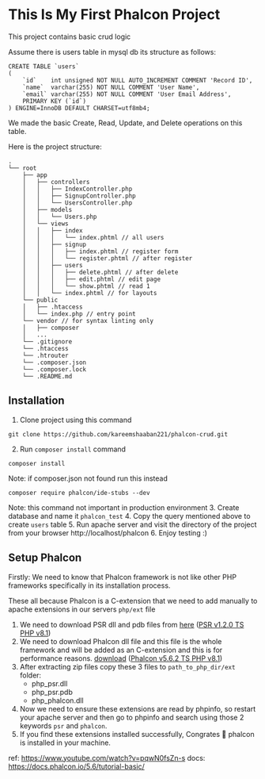 # This Is My First Phalcon Project
This project contains basic crud logic

Assume there is users table in mysql db its structure as follows:
```
CREATE TABLE `users`
(
    `id`    int unsigned NOT NULL AUTO_INCREMENT COMMENT 'Record ID',
    `name`  varchar(255) NOT NULL COMMENT 'User Name',
    `email` varchar(255) NOT NULL COMMENT 'User Email Address',
    PRIMARY KEY (`id`)
) ENGINE=InnoDB DEFAULT CHARSET=utf8mb4;
```

We made the basic Create, Read, Update, and Delete operations on this table.

Here is the project structure:
```
.
└── root
    ├── app
    │   ├── controllers
    │   │   ├── IndexController.php
    │   │   ├── SignupController.php
    │   │   └── UsersController.php
    │   ├── models
    │   │   └── Users.php
    │   └── views
    │   │   ├── index
    │   │   │   └── index.phtml // all users
    │   │   ├── signup
    │   │   │   ├── index.phtml // register form
    │   │   │   └── register.phtml // after register
    │   │   ├── users
    │   │   │   ├── delete.phtml // after delete
    │   │   │   ├── edit.phtml // edit page
    │   │   │   └── show.phtml // read 1
    │   │   └── index.phtml // for layouts
    └── public
    │   ├── .htaccess
    │   └── index.php // entry point
    └── vendor // for syntax linting only
    │   ├── composer
    │   ...
    └── .gitignore
    └── .htaccess
    └── .htrouter
    └── .composer.json
    └── .composer.lock
    └── .README.md
```

## Installation
1. Clone project using this command
```
git clone https://github.com/kareemshaaban221/phalcon-crud.git
```
2. Run ```composer install``` command
```
composer install
```
Note: if composer.json not found run this instead
```
composer require phalcon/ide-stubs --dev
```
Note: this command not important in production environment
3. Create database and name it `phalcon_test`
4. Copy the query mentioned above to create `users` table
5. Run apache server and visit the directory of the project from your browser http://localhost/phalcon
6. Enjoy testing :)

## Setup Phalcon
Firstly: We need to know that Phalcon framework is not like other PHP frameworks specifically in its installation process.

These all because Phalcon is a C-extension that we need to add manually to apache extensions in our servers `php/ext` file

1. We need to download PSR dll and pdb files from <a href="https://pecl.php.net/package/psr" target="_blank">here</a> (<a href="https://downloads.php.net/~windows/pecl/releases/psr/1.2.0/php_psr-1.2.0-8.1-ts-vs16-x64.zip" target="_blank">PSR v1.2.0 TS PHP v8.1</a>)
2. We need to download Phalcon dll file and this file is the whole framework and will be added as an C-extension and this is for performance reasons. <a href="https://github.com/phalcon/cphalcon/releases/tag/v5.6.2" target="_blank">download</a> (<a href="https://github.com/phalcon/cphalcon/releases/download/v5.6.2/php_phalcon-php8.1-ts-windows-vs16-x64.zip" target="_blank">Phalcon v5.6.2 TS PHP v8.1</a>)
3. After extracting zip files copy these 3 files to `path_to_php_dir/ext` folder:
    - php_psr.dll
    - php_psr.pdb
    - php_phalcon.dll
4. Now we need to ensure these extensions are read by phpinfo, so restart your apache server and then go to phpinfo and search using those 2 keywords `psr` and `phalcon`.
5. If you find these extensions installed successfully, Congrates 🎉 phalcon is installed in your machine.

ref: https://www.youtube.com/watch?v=pqwN0fsZn-s
docs: https://docs.phalcon.io/5.6/tutorial-basic/
